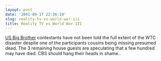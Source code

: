 ```yaml
---
layout: post
date: '2001-09-17 22:36:10'
slug: reality-tv-vs-world-war-iii
title: Reality TV vs World War III
---
```


[US Big Brother](http://tv.zap2it.com/news/tvnewsdaily.html?20529) contestants have not been told the full extent of the WTC disaster despite one of the participants cousins being missing presumed dead. The 3 remaining house guests are speculating that a few hundred may have died. CBS should hang their heads in shame..